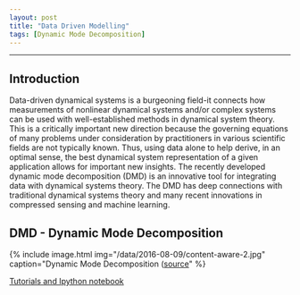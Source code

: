 ```yaml
---
layout: post
title: "Data Driven Modelling"
tags: [Dynamic Mode Decomposition]
---
```


<script type="text/x-mathjax-config">
MathJax.Hub.Config({
  tex2jax: {inlineMath: [['$','$'], ['\\(','\\)']]}
});
</script>
<script type="text/javascript" async
  src="https://cdnjs.cloudflare.com/ajax/libs/mathjax/2.7.1/MathJax.js?config=TeX-AMS_HTML">
</script>

<ul id="toc"></ul>

---

## Introduction

Data-driven dynamical systems is a burgeoning field-it connects how measurements of nonlinear dynamical systems and/or complex systems can be used with well-established methods in dynamical system theory. This is a critically important new direction because the governing equations of many problems under consideration by practitioners in various scientific fields are not typically known. Thus, using data alone to help derive, in an optimal sense, the best dynamical system representation of a given application allows for important new insights. The recently developed dynamic mode decomposition (DMD) is an innovative tool for integrating data with dynamical systems theory. The DMD has deep connections with traditional dynamical systems theory and many recent innovations in compressed sensing and machine learning.

## DMD - Dynamic Mode Decomposition

{% include image.html
   img="/data/2016-08-09/content-aware-2.jpg"
   caption="Dynamic Mode Decomposition ([source](http://bookstore.siam.org/ot149/)"
%}

[Tutorials and Ipython notebook](https://github.com/BarathiGanesh-HB/dmd-2017-tutorial)
